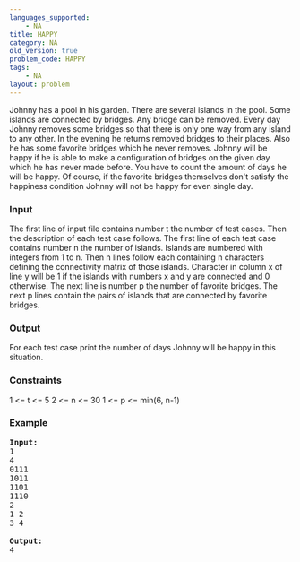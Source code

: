 ```yaml
---
languages_supported:
    - NA
title: HAPPY
category: NA
old_version: true
problem_code: HAPPY
tags:
    - NA
layout: problem
---
```

Johnny has a pool in his garden. There are several islands in the pool. Some islands are connected by bridges. Any bridge can be removed. Every day Johnny removes some bridges so that there is only one way from any island to any other. In the evening he returns removed bridges to their places. Also he has some favorite bridges which he never removes. Johnny will be happy if he is able to make a configuration of bridges on the given day which he has never made before. You have to count the amount of days he will be happy. Of course, if the favorite bridges themselves don't satisfy the happiness condition Johnny will not be happy for even single day.

### Input

The first line of input file contains number t the number of test cases. Then the description of each test case follows. The first line of each test case contains number n the number of islands. Islands are numbered with integers from 1 to n. Then n lines follow each containing n characters defining the connectivity matrix of those islands. Character in column x of line y will be 1 if the islands with numbers x and y are connected and 0 otherwise. The next line is number p the number of favorite bridges. The next p lines contain the pairs of islands that are connected by favorite bridges.

### Output

For each test case print the number of days Johnny will be happy in this situation.

### Constraints

1 <= t <= 5
2 <= n <= 30
1 <= p <= min(6, n-1)

### Example

<pre>
<b>Input:</b>
1
4
0111
1011
1101
1110
2
1 2
3 4

<b>Output:</b>
4

</pre>